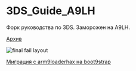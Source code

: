 # 3DS_Guide_A9LH
Форк руководства по 3DS. Заморожен на A9LH.


[Архив](https://web.archive.org/web/20170424222720/https://3ds.guide/)

![final fail layout](https://web.archive.org/web/20170519185650im_/https://3ds.guide/images/screenshots/final-file-layout.png)

[Миграция с arm9loaderhax на boot9strap](https://3ds.hacks.guide/ru_RU/a9lh-to-b9s.html)
